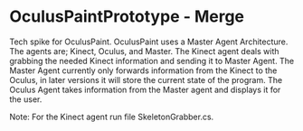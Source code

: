 OculusPaintPrototype - Merge
====================

Tech spike for OculusPaint. OculusPaint uses a Master Agent Architecture. The agents are; Kinect, Oculus, and Master. The Kinect agent deals with grabbing the needed Kinect information and sending it to Master Agent. The Master Agent currently only forwards information from the Kinect to the Oculus, in later versions it will store the current state of the program. The Oculus Agent takes information from the Master agent and displays it for the user.

Note: For the Kinect agent run file SkeletonGrabber.cs.
